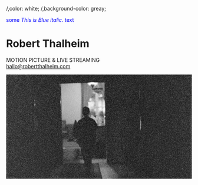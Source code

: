 /,color: white;
/,background-color: greay;

<span style="color:blue">some *This is Blue italic.* text</span>

# Robert Thalheim

MOTION PICTURE & LIVE STREAMING  
hallo@robertthalheim.com  

![heavygrain](https://raw.githubusercontent.com/RobertThalheim/RobertThalheim.github.io/master/WEBSITE_bg_%3D!.jpg)
